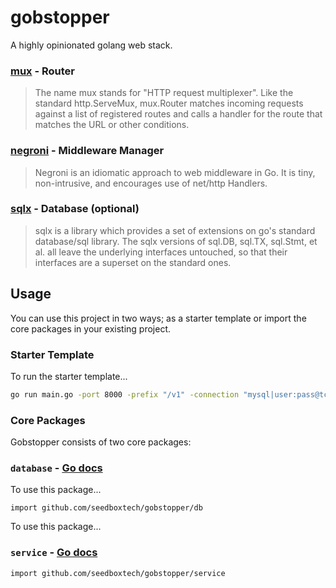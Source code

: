 # gobstopper

A highly opinionated golang web stack.

### [mux](http://www.gorillatoolkit.org/pkg/mux) - Router

> The name mux stands for "HTTP request multiplexer".
> Like the standard http.ServeMux, mux.Router matches incoming
> requests against a list of registered routes and calls a handler
> for the route that matches the URL or other conditions.

### [negroni](https://github.com/codegangsta/negroni) - Middleware Manager

> Negroni is an idiomatic approach to web middleware in Go.
> It is tiny, non-intrusive, and encourages use of net/http Handlers.

### [sqlx](https://github.com/jmoiron/sqlx) - Database (optional)

> sqlx is a library which provides a set of extensions on go's standard database/sql library.
> The sqlx versions of sql.DB, sql.TX, sql.Stmt, et al.
> all leave the underlying interfaces untouched, so that
> their interfaces are a superset on the standard ones.

## Usage

You can use this project in two ways; as a starter template or import the core packages in your existing project.

### Starter Template

To run the starter template...

```bash
go run main.go -port 8000 -prefix "/v1" -connection "mysql|user:pass@tcp(host:3306)/db"
```


### Core Packages

Gobstopper consists of two core packages:

### `database` - [Go docs](https://github.com/seedboxtech/gobstopper/db)

To use this package...

```golang
import github.com/seedboxtech/gobstopper/db
```

To use this package...

### `service` - [Go docs](https://github.com/seedboxtech/gobstopper/service)

```golang
import github.com/seedboxtech/gobstopper/service
```
